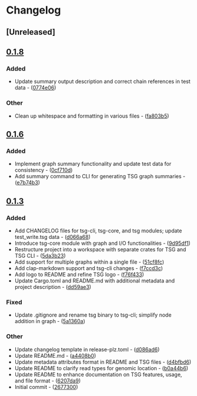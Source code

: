 # Changelog

## [Unreleased]

## [0.1.8](https://github.com/TSGECO/tsg/compare/tsg-cli-v0.1.7...tsg-cli-v0.1.8)

### Added


- Update summary output description and correct chain references in test data - ([0774e06](https://github.com/TSGECO/tsg/commit/0774e06ac1e578e815d674c2e357dcab28a27e3f))

### Other


- Clean up whitespace and formatting in various files - ([fa803b5](https://github.com/TSGECO/tsg/commit/fa803b51b5818624bec304799998c8e8ec289bd1))


## [0.1.6](https://github.com/cauliyang/tsg/compare/tsg-cli-v0.1.5...tsg-cli-v0.1.6)

### Added


- Implement graph summary functionality and update test data for consistency - ([0cf710d](https://github.com/cauliyang/tsg/commit/0cf710d355384c289340e6e13110c355d7b0812c))
- Add summary command to CLI for generating TSG graph summaries - ([e7b74b3](https://github.com/cauliyang/tsg/commit/e7b74b3adac59169b6e4abda48459d00cd29245d))


## [0.1.3](https://github.com/cauliyang/tsg/compare/tsg-cli-v0.1.2...tsg-cli-v0.1.3)

### Added


- Add CHANGELOG files for tsg-cli, tsg-core, and tsg modules; update test_write.tsg data - ([d066a68](https://github.com/cauliyang/tsg/commit/d066a68abd045fc6560ba4a631e898610ec30728))
- Introduce tsg-core module with graph and I/O functionalities - ([9d95df1](https://github.com/cauliyang/tsg/commit/9d95df14876841bac9cd53fc1980f0b7b1e43ffa))
- Restructure project into a workspace with separate crates for TSG and TSG CLI - ([5da3b23](https://github.com/cauliyang/tsg/commit/5da3b23e04bf7289c86e8104a5b6df920ae5f87f))
- Add support for multiple graphs within a single file - ([51cf8fc](https://github.com/cauliyang/tsg/commit/51cf8fc8dcefba804a7e066e7002b0e92bb4f8dc))
- Add clap-markdown support and tsg-cli changes - ([f7ccd3c](https://github.com/cauliyang/tsg/commit/f7ccd3cd12925f3fa77de451cfc65cd0990aefef))
- Add logo to README and refine TSG logo - ([f76f433](https://github.com/cauliyang/tsg/commit/f76f4339edf9d6d1963078f5f713287277e67e5a))
- Update Cargo.toml and README.md with additional metadata and project description - ([dd59ae3](https://github.com/cauliyang/tsg/commit/dd59ae390a96e6dd820c03dd3cd7a4cedd892297))

### Fixed


- Update .gitignore and rename tsg binary to tsg-cli; simplify node addition in graph - ([5a1360a](https://github.com/cauliyang/tsg/commit/5a1360af4b77f4e9782252566247bb2bc4af0d2a))

### Other


- Update changelog template in release-plz.toml - ([d086ad6](https://github.com/cauliyang/tsg/commit/d086ad65149586cb7b9df3d527a36bcd040e42c9))
- Update README.md - ([a4408b0](https://github.com/cauliyang/tsg/commit/a4408b055a3ad9c950dbd27e71d27057b63671d2))
- Update metadata attributes format in README and TSG files - ([d4bfbd6](https://github.com/cauliyang/tsg/commit/d4bfbd60a9bf189819c19a059b6406d1d70b3840))
- Update README to clarify read types for genomic location - ([b0a44b6](https://github.com/cauliyang/tsg/commit/b0a44b6c797f67f230580ffc35aa516bb7981f7c))
- Update README to enhance documentation on TSG features, usage, and file format - ([6207da9](https://github.com/cauliyang/tsg/commit/6207da9f56a9082d3844ad8e6feb1d300b0bbbd0))
- Initial commit - ([2677300](https://github.com/cauliyang/tsg/commit/26773001f4da0e3d28788005a429dc3030d6c0c5))
